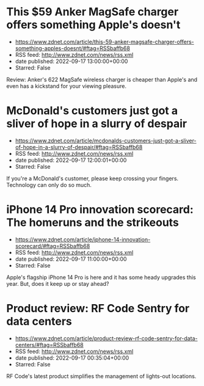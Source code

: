 # This $59 Anker MagSafe charger offers something Apple's doesn't
 - https://www.zdnet.com/article/this-59-anker-magsafe-charger-offers-something-apples-doesnt/#ftag=RSSbaffb68
 - RSS feed: http://www.zdnet.com/news/rss.xml
 - date published: 2022-09-17 13:00:00+00:00
 - Starred: False

Review: Anker's 622 MagSafe wireless charger is cheaper than Apple's and even has a kickstand for your viewing pleasure.

# McDonald's customers just got a sliver of hope in a slurry of despair
 - https://www.zdnet.com/article/mcdonalds-customers-just-got-a-sliver-of-hope-in-a-slurry-of-despair/#ftag=RSSbaffb68
 - RSS feed: http://www.zdnet.com/news/rss.xml
 - date published: 2022-09-17 12:00:01+00:00
 - Starred: False

If you're a McDonald's customer, please keep crossing your fingers. Technology can only do so much.

# iPhone 14 Pro innovation scorecard: The homeruns and the strikeouts
 - https://www.zdnet.com/article/iphone-14-innovation-scorecard/#ftag=RSSbaffb68
 - RSS feed: http://www.zdnet.com/news/rss.xml
 - date published: 2022-09-17 11:00:00+00:00
 - Starred: False

Apple's flagship iPhone 14 Pro is here and it has some heady upgrades this year. But, does it keep up or stay ahead?

# Product review: RF Code Sentry for data centers
 - https://www.zdnet.com/article/product-review-rf-code-sentry-for-data-centers/#ftag=RSSbaffb68
 - RSS feed: http://www.zdnet.com/news/rss.xml
 - date published: 2022-09-17 00:35:04+00:00
 - Starred: False

RF Code's latest product simplifies the management of lights-out locations.
